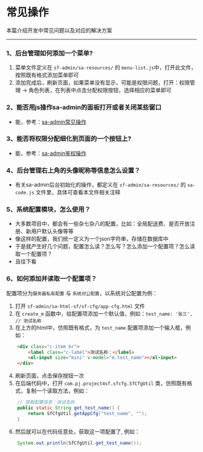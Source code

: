 # 常见操作
本篇介绍开发中常见问题以及对应的解决方案 

--- 

### 1、后台管理如何添加一个菜单?
1. 菜单文件定义在 `sf-admin/sa-resources/` 的 `menu-list.js`中，打开此文件，按照既有格式添加菜单即可 
2. 添加完成后，刷新页面，如果菜单没有显示，可能是权限问题，打开：权限管理 -> 角色列表，在列表中点击分配权限按钮，选择相应的菜单即可 


### 2、能否用js操作sa-admin的面板打开或者关闭某些窗口
- 能，参考：[sa-admin常见操作](http://sa-admin.dev33.cn/#1-1)


### 3、能否将权限分配细化到页面的一个按钮上?
- 能，参考：[sa-admin鉴权操作](http://sa-admin.dev33.cn/#1-2)


### 4、后台管理右上角的头像昵称等信息怎么设置？
- 有关sa-admin后台初始化的操作，都定义在 `sf-admin/sa-resources/` 的 `sa-code.js` 文件里，具体可查看本文件相关注释


### 5、系统配置模块，怎么使用？
- 大多数项目中，都会有一些杂七杂八的配置，比如：全局配送费、是否开放注册、新用户默认头像等等
- 像这样的配置，我们统一定义为一个json字符串，存储在数据库中 
- 于是就产生好几个问题，配置怎么读？怎么写？怎么添加一个配置项？怎么读取一个配置项？
- 且往下看 


### 6、如何添加并读取一个配置项？
配置项分为`服务器私有配置` 与 `系统对公配置`，以系统对公配置为例：
1. 打开 `sf-admin/sa-html-sf/sf-cfg/app-cfg.html` 文件 
2. 在 `create_m` 函数中，给配置项添加一个默认值，例如：`test_name: '张三',	// 测试名称 `
3. 在上方的html中，仿照既有格式，为 `test_name` 配置项添加一个输入框，例如：
``` html
	<div class="c-item br">
		<label class="c-label">测试名称：</label>
		<el-input size="mini" v-model="m.test_name"></el-input>
	</div>
```
4. 刷新页面，点击保存按钮一次
5. 在后端代码中，打开 `com.pj.project4sf.sfcfg.SfCfgUtil` 类，仿照既有格式，复制一个读取方法，例如：
``` java 
	// 获取配置信息：测试名称 
	public static String get_test_name() {
		return SfCfgUtil.getAppCfg("test_name", "");
	}
```
6. 然后就可以在代码任意处，获取这一项配置了, 例如：
``` java 
	System.out.println(SfCfgUtil.get_test_name());
```




